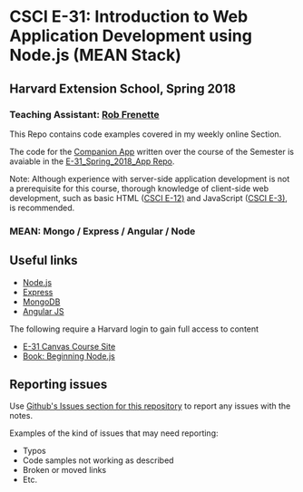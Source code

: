 # CSCI E-31:  Introduction to Web Application Development using Node.js (MEAN Stack)

## Harvard Extension School, Spring 2018

### Teaching Assistant: [Rob Frenette](https://www.linkedin.com/in/robertmfrenette)

This Repo contains code examples covered in my weekly online Section.

The code for the [Companion App](http://www.mylistsapp.com/) written over the course of the Semester is avaiable in the [E-31_Spring_2018_App Repo](https://github.com/RobertFrenette/E-31_Spring_2018_App).

Note: Although experience with server-side application development is not a prerequisite for this course,
thorough knowledge of client-side web development,
such as basic HTML ([CSCI E-12)](https://www.extension.harvard.edu/academics/courses/sections/CSCI/12)
and JavaScript ([CSCI E-3)](https://www.extension.harvard.edu/academics/courses/sections/CSCI/3), is recommended.


### MEAN: Mongo / Express / Angular / Node


## Useful links 

* [Node.js](https://nodejs.org/en/)
* [Express](https://expressjs.com/) 
* [MongoDB](https://www.mongodb.com/)
* [Angular JS](https://angularjs.org/)

The following require a Harvard login to gain full access to content
* [E-31 Canvas Course Site](https://canvas.harvard.edu/courses/35096)
* [Book: Beginning Node.js](http://proquest.safaribooksonline.com.ezp-prod1.hul.harvard.edu/book/programming/javascript/9781484201879)
 
## Reporting issues
Use [Github's Issues section for this repository](https://github.com/RobertFrenette/E-31_Spring_2018/issues) to report any issues with the notes.

Examples of the kind of issues that may need reporting:
+ Typos
+ Code samples not working as described
+ Broken or moved links
+ Etc.
 